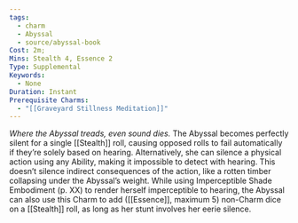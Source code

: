 ```yaml
---
tags:
  - charm
  - Abyssal
  - source/abyssal-book
Cost: 2m; 
Mins: Stealth 4, Essence 2
Type: Supplemental
Keywords:
  - None
Duration: Instant
Prerequisite Charms:
  - "[[Graveyard Stillness Meditation]]"
---
```

*Where the Abyssal treads, even sound dies.*
The Abyssal becomes perfectly silent for a single [[Stealth]] roll, causing opposed rolls to fail automatically if they’re solely based on hearing. Alternatively, she can silence a physical action using any Ability, making it impossible to detect with hearing. This doesn’t silence indirect consequences of the action, like a rotten timber collapsing under the Abyssal’s weight.
While using Imperceptible Shade Embodiment (p. XX) to render herself imperceptible to hearing, the Abyssal can also use this Charm to add ([[Essence]], maximum 5) non-Charm dice on a [[Stealth]] roll, as long as her stunt involves her eerie silence.